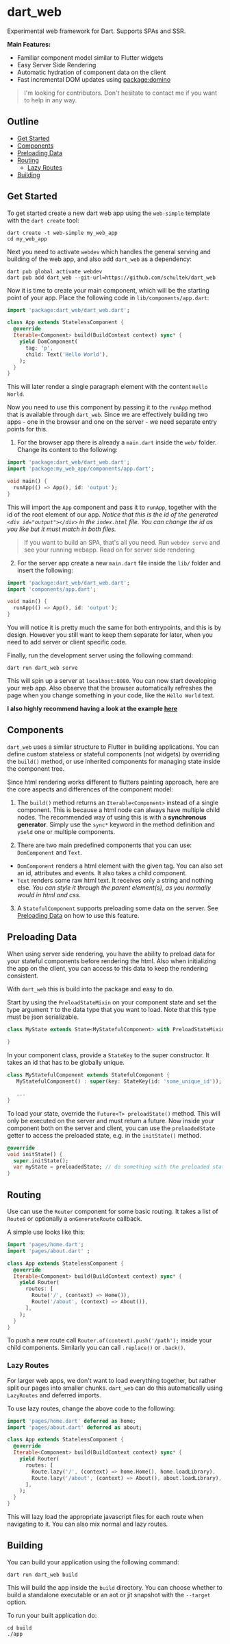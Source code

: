 # dart_web

Experimental web framework for Dart. Supports SPAs and SSR. 

**Main Features:**

- Familiar component model similar to Flutter widgets
- Easy Server Side Rendering
- Automatic hydration of component data on the client
- Fast incremental DOM updates using [package:domino](https://pub.dev/packages/domino)

> I'm looking for contributors. Don't hesitate to contact me if you want to help in any way.

## Outline

- [Get Started](#get-started)
- [Components](#components)
- [Preloading Data](#preloading-data)
- [Routing](#routing)
  - [Lazy Routes](#lazy-routes)
- [Building](#building)

## Get Started

To get started create a new dart web app using the `web-simple` template with the `dart create` tool:

```shell
dart create -t web-simple my_web_app
cd my_web_app
```

Next you need to activate `webdev` which handles the general serving and building of the web app, and also add `dart_web` as a dependency:

```shell
dart pub global activate webdev
dart pub add dart_web --git-url=https://github.com/schultek/dart_web
```

Now it is time to create your main component, which will be the starting point of your app. Place the following code in `lib/components/app.dart`:

```dart
import 'package:dart_web/dart_web.dart';

class App extends StatelessComponent {
  @override
  Iterable<Component> build(BuildContext context) sync* {
    yield DomComponent(
      tag: 'p',
      child: Text('Hello World'),
    );
  }
}
```

This will later render a single paragraph element with the content `Hello World`.

Now you need to use this component by passing it to the `runApp` method that is available through `dart_web`.
Since we are effectively building two apps - one in the browser and one on the server - we need separate entry points for this.

1. For the browser app there is already a `main.dart` inside the `web/` folder. Change its content to the following:

```dart
import 'package:dart_web/dart_web.dart';
import 'package:my_web_app/components/app.dart';

void main() {
  runApp(() => App(), id: 'output');
}
```

This will import the `App` component and pass it to `runApp`, together with the id of the root element of our app. 
*Notice that this is the id of the generated `<div id="output"></div>` in the `index.html` file. You can change the id as you like but it must match in both files.*

> If you want to build an SPA, that's all you need. Run `webdev serve` and see your running webapp. Read on for server side rendering

2. For the server app create a new `main.dart` file inside the `lib/` folder and insert the following:

```dart
import 'package:dart_web/dart_web.dart';
import 'components/app.dart';

void main() {
  runApp(() => App(), id: 'output');
}
```

You will notice it is pretty much the same for both entrypoints, and this is by design. 
However you still want to keep them separate for later, when you need to add server or client specific code.

Finally, run the development server using the following command:

```shell
dart run dart_web serve
```

This will spin up a server at `localhost:8080`. You can now start developing your web app. 
Also observe that the browser automatically refreshes the page when you change something in your code, like the `Hello World` text.

**I also highly recommend having a look at the example [here](https://github.com/schultek/dart_web/tree/main/example)**

## Components

`dart_web` uses a similar structure to Flutter in building applications. 
You can define custom stateless or stateful components (not widgets) by overriding the `build()` method, or use inherited components for managing state inside the component tree.

Since html rendering works different to flutters painting approach, here are the core aspects and differences of the component model:

1. The `build()` method returns an `Iterable<Component>` instead of a single component. This is because a html node can always have multiple child nodes.
   The recommended way of using this is with a **synchronous generator**. Simply use the `sync*` keyword in the method definition and `yield` one or multiple components.
   
2. There are two main predefined components that you can use: `DomComponent` and `Text`.
  - `DomComponent` renders a html element with the given tag. You can also set an id, attributes and events. It also takes a child component.
  - `Text` renders some raw html text. It receives only a string and nothing else. *You can style it through the parent element(s), as you normally would in html and css*.

3. A `StatefulComponent` supports preloading some data on the server. See [Preloading Data](#preloading-data) on how to use this feature.
   
## Preloading Data

When using server side rendering, you have the ability to preload data for your stateful components before rendering the html. 
Also when initializing the app on the client, you can access to this data to keep the rendering consistent.

With `dart_web` this is build into the package and easy to do.

Start by using the `PreloadStateMixin` on your component state and set the type argument `T` to the data type that you want to load. 
Note that this type must be json serializable.

```dart
class MyState extends State<MyStatefulComponent> with PreloadStateMixin<MyStatefulComponent, T> {
  
}
```

In your component class, provide a `StateKey` to the super constructor. It takes an id that has to be globally unique.

```dart
class MyStatefulComponent extends StatefulComponent {
   MyStatefulComponent() : super(key: StateKey(id: 'some_unique_id'));

   ...
}
```

To load your state, override the `Future<T> preloadState()` method. This will only be executed on the server and must return a future.
Now inside your component both on the server and client, you can use the `preloadedState` getter to access the preloaded state, e.g. in the `initState()` method.

```dart
@override
void initState() {
  super.initState();
  var myState = preloadedState; // do something with the preloaded state
}
```

## Routing

Use can use the `Router` component for some basic routing. It takes a list of `Route`s or 
optionally a `onGenerateRoute` callback.

A simple use looks like this:

```dart
import 'pages/home.dart';
import 'pages/about.dart' ;

class App extends StatelessComponent {
  @override
  Iterable<Component> build(BuildContext context) sync* {
    yield Router(
      routes: [
        Route('/', (context) => Home()),
        Route('/about', (context) => About()),
      ],
    );
  }
}
```

To push a new route call `Router.of(context).push('/path');` inside your child components. Similarly you can call `.replace()` or `.back()`.

### Lazy Routes

For larger web apps, we don't want to load everything together, but rather split our pages into smaller chunks.
`dart_web` can do this automatically using `LazyRoutes` and deferred imports.

To use lazy routes, change the above code to the following:

```dart
import 'pages/home.dart' deferred as home;
import 'pages/about.dart' deferred as about;

class App extends StatelessComponent {
  @override
  Iterable<Component> build(BuildContext context) sync* {
    yield Router(
      routes: [
        Route.lazy('/', (context) => home.Home(), home.loadLibrary),
        Route.lazy('/about', (context) => About(), about.loadLibrary),
      ],
    );
  }
}
```

This will lazy load the appropriate javascript files for each route when navigating to it. 
You can also mix normal and lazy routes.

## Building

You can build your application using the following command:

```shell
dart run dart_web build
```

This will build the app inside the `build` directory. 
You can choose whether to build a standalone executable or an aot or jit snapshot with the `--target` option.

To run your built application do:

```shell
cd build
./app
```